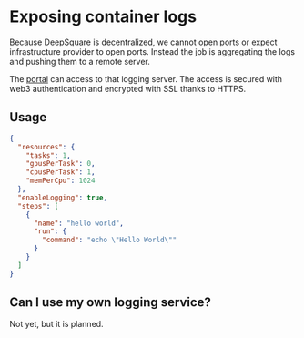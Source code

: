 # Exposing container logs

Because DeepSquare is decentralized, we cannot open ports or expect infrastructure provider to open ports. Instead the job is aggregating the logs and pushing them to a remote server.

The [portal](https://app.deepsquare.run) can access to that logging server. The access is secured with web3 authentication and encrypted with SSL thanks to HTTPS.

## Usage

```json title="Workflow"
{
  "resources": {
    "tasks": 1,
    "gpusPerTask": 0,
    "cpusPerTask": 1,
    "memPerCpu": 1024
  },
  "enableLogging": true,
  "steps": [
    {
      "name": "hello world",
      "run": {
        "command": "echo \"Hello World\""
      }
    }
  ]
}
```

## Can I use my own logging service?

Not yet, but it is planned.
